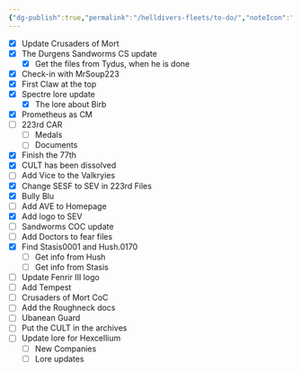 ```yaml
---
{"dg-publish":true,"permalink":"/helldivers-fleets/to-do/","noteIcon":"","created":"2024-03-26T21:55:15.384+01:00","updated":"2024-04-07T23:45:56.980+02:00"}
---
```


- [x] Update Crusaders of Mort
- [x] The Durgens Sandworms CS update
	- [x] Get the files from Tydus, when he is done
- [x] Check-in with MrSoup223
- [x] First Claw at the top
- [x] Spectre lore update 
	- [x] The lore about Birb
- [x] Prometheus as CM
- [ ] 223rd CAR
	- [ ] Medals
	- [ ] Documents
- [x] Finish the 77th
- [x] CULT has been dissolved
- [ ] Add Vice to the Valkryies
- [x] Change SESF to SEV in 223rd Files
- [x] Bully Blu
- [ ] Add AVE to Homepage
- [x] Add logo to SEV
- [ ] Sandworms COC update
- [ ] Add Doctors to fear files
- [x] Find Stasis0001 and Hush.0170
	- [ ] Get info from Hush
	- [ ] Get info from Stasis
- [ ] Update Fenrir III logo
- [ ] Add Tempest
- [ ] Crusaders of Mort CoC
- [ ] Add the Roughneck docs 
- [ ] Ubanean Guard
- [ ] Put the CULT in the archives
- [ ] Update lore for Hexcellium
	- [ ] New Companies
	- [ ] Lore updates
